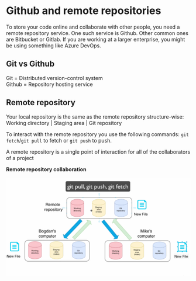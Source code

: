 # Github and remote repositories
To store your code online and collaborate with other people, you need a remote repository service. One such service is Github. Other common ones are Bitbucket or Gitlab. If you are working at a larger enterprise, you might be using something like Azure DevOps.

## Git vs Github
Git = Distributed version-control system  
Github = Repository hosting service

## Remote repository
Your local repository is the same as the remote repository structure-wise:  
Working directory | Staging area | Git repository

To interact with the remote repository you use the following commands: `git fetch`/`git pull` to fetch or `git push` to push.

A remote repository is a single point of interaction for all of the collaborators of a project

**Remote repository collaboration**

![Image not found](https://github.com/jacobhal/git-course/blob/master/09_github_and_remote_repositories/remote-repository.png "Remote repository collaboration example")